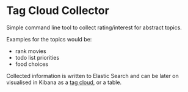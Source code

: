 # Tag Cloud Collector

Simple command line tool to collect rating/interest for abstract topics. 

Examples for the topics would be: 
* rank movies
* todo list priorities
* food choices

Collected information is written to Elastic Search and can be later on visualised in Kibana as a [tag cloud](https://www.elastic.co/guide/en/kibana/current/tagcloud-chart.html), or a table. 
